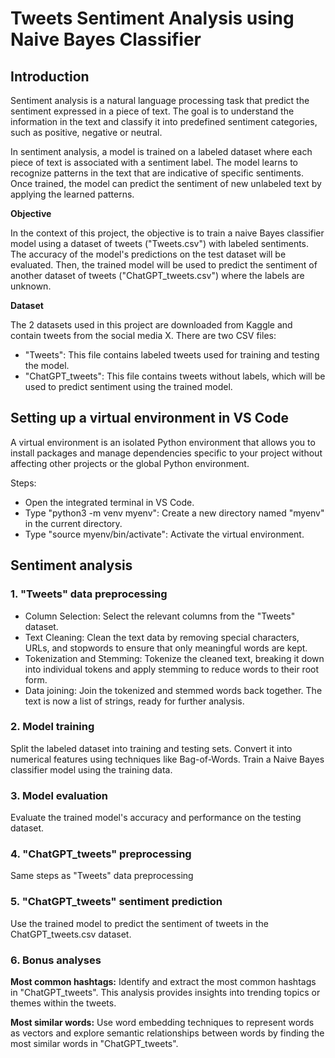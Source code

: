 # Tweets Sentiment Analysis using Naive Bayes Classifier

## Introduction

Sentiment analysis is a natural language processing task that predict the sentiment expressed in a piece of text. The goal is to understand the information in the text and classify it into predefined sentiment categories, such as positive, negative or neutral.

In sentiment analysis, a model is trained on a labeled dataset where each piece of text is associated with a sentiment label. The model learns to recognize patterns in the text that are indicative of specific sentiments. Once trained, the model can predict the sentiment of new unlabeled text by applying the learned patterns.

**Objective**

In the context of this project, the objective is to train a naive Bayes classifier model using a dataset of tweets ("Tweets.csv") with labeled sentiments. The accuracy of the model's predictions on the test dataset will be evaluated. Then, the trained model will be used to predict the sentiment of another dataset of tweets ("ChatGPT_tweets.csv") where the labels are unknown. 

**Dataset**

The 2 datasets used in this project are downloaded from Kaggle and contain tweets from the social media X.
There are two CSV files:
- "Tweets": This file contains labeled tweets used for training and testing the model.
- "ChatGPT_tweets": This file contains tweets without labels, which will be used to predict sentiment using the trained model.


## Setting up a virtual environment in VS Code

A virtual environment is an isolated Python environment that allows you to install packages and manage dependencies specific to your project without affecting other projects or the global Python environment. 

Steps:
- Open the integrated terminal in VS Code.
- Type "python3 -m venv myenv": Create a new directory named "myenv" in the current directory.
- Type "source myenv/bin/activate": Activate the virtual environment.


## Sentiment analysis

### 1. "Tweets" data preprocessing

- Column Selection: Select the relevant columns from the "Tweets" dataset.
- Text Cleaning: Clean the text data by removing special characters, URLs, and stopwords to ensure that only meaningful words are kept.
- Tokenization and Stemming: Tokenize the cleaned text, breaking it down into individual tokens and apply stemming to reduce words to their root form.
- Data joining: Join the tokenized and stemmed words back together. The text is now a list of strings, ready for further analysis.

### 2. Model training

Split the labeled dataset into training and testing sets.
Convert it into numerical features using techniques like Bag-of-Words.
Train a Naive Bayes classifier model using the training data.

### 3. Model evaluation
Evaluate the trained model's accuracy and performance on the testing dataset.

### 4. "ChatGPT_tweets" preprocessing

Same steps as "Tweets" data preprocessing

### 5. "ChatGPT_tweets" sentiment prediction

Use the trained model to predict the sentiment of tweets in the ChatGPT_tweets.csv dataset.

### 6. Bonus analyses

**Most common hashtags:** Identify and extract the most common hashtags in "ChatGPT_tweets". This analysis provides insights into trending topics or themes within the tweets.

**Most similar words:** Use word embedding techniques to represent words as vectors and explore semantic relationships between words by finding the most similar words in "ChatGPT_tweets".
